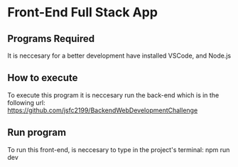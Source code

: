 # Front-End Full Stack App

## Programs Required
It is neccesary for a better development have installed VSCode, and Node.js

## How to execute
To execute this program it is neccesary run the back-end which is in the following url: https://github.com/jsfc2199/BackendWebDevelopmentChallenge

## Run program
To run this front-end, is neccesary to type in the project's terminal: npm run dev


	